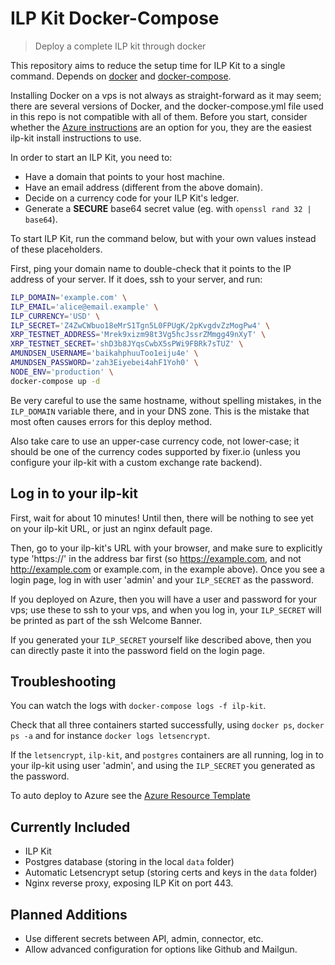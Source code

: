 # ILP Kit Docker-Compose

> Deploy a complete ILP kit through docker

This repository aims to reduce the setup time for ILP Kit to a single command. Depends on [docker](https://www.docker.com/) and [docker-compose](https://docs.docker.com/compose/).

Installing Docker on a vps is not always as straight-forward as it may seem; there are several versions of Docker, and the docker-compose.yml file used in this repo is not compatible
with all of them. Before you start, consider whether the [Azure instructions](https://github.com/interledgerjs/ilp-kit-docker-compose/tree/master/azure) are an option for you,
they are the easiest ilp-kit install instructions to use.

In order to start an ILP Kit, you need to:

- Have a domain that points to your host machine.
- Have an email address (different from the above domain).
- Decide on a currency code for your ILP Kit's ledger.
- Generate a **SECURE** base64 secret value (eg. with `openssl rand 32 | base64`).

To start ILP Kit, run the command below, but with your own values instead of these
placeholders.

First, ping your domain name to double-check that it points to the IP address of your server.
If it does, ssh to your server, and run:

```sh
ILP_DOMAIN='example.com' \
ILP_EMAIL='alice@email.example' \
ILP_CURRENCY='USD' \
ILP_SECRET='Z4ZwCWbuo18eMrS1Tgn5L0FPUgK/2pKvgdvZzMogPw4' \
XRP_TESTNET_ADDRESS='Mrek9xizm98t3Vg5hcJssrZMmgg49nXyT' \
XRP_TESTNET_SECRET='shD3b8JYqsCwbX5sPWi9FBRk7sTUZ' \
AMUNDSEN_USERNAME='baikahphuuToo1eiju4e' \
AMUNDSEN_PASSWORD='zah3Eiyebei4ahF1Yoh0' \
NODE_ENV='production' \
docker-compose up -d
```

Be very careful to use the same hostname, without spelling mistakes, in the `ILP_DOMAIN` variable there,
and in your DNS zone. This is the mistake that most often causes errors for this deploy method.

Also take care to use an upper-case currency code, not lower-case; it should be one of the currency codes supported by fixer.io (unless you configure your
ilp-kit with a custom exchange rate backend).

## Log in to your ilp-kit

First, wait for about 10 minutes! Until then, there will be nothing to see yet on your ilp-kit URL, or just an nginx default page.

Then, go to your ilp-kit's URL with your browser, and make sure to explicitly type 'https://' in the address bar first (so https://example.com,
and not http://example.com or example.com, in the example above). Once you see a login page, log in with user 'admin' and your
`ILP_SECRET` as the password.

If you deployed on Azure, then you will have a user and password for your vps; use these to ssh to your vps, and
when you log in, your `ILP_SECRET` will be printed as part of the ssh Welcome Banner.

If you generated your `ILP_SECRET` yourself like described above, then you can directly paste it into the password field on the login
page.

## Troubleshooting

You can watch the logs with `docker-compose logs -f ilp-kit`.

Check that all three containers started successfully, using `docker ps`, `docker ps -a` and for instance `docker logs letsencrypt`.

If the `letsencrypt`, `ilp-kit`, and `postgres` containers are all running, log in to your ilp-kit using user 'admin', and
using the `ILP_SECRET` you generated as the password.

To auto deploy to Azure see the [Azure Resource Template](./azure)

## Currently Included

- ILP Kit
- Postgres database (storing in the local `data` folder)
- Automatic Letsencrypt setup (storing certs and keys in the `data` folder)
- Nginx reverse proxy, exposing ILP Kit on port 443.

## Planned Additions

- Use different secrets between API, admin, connector, etc.
- Allow advanced configuration for options like Github and Mailgun.
